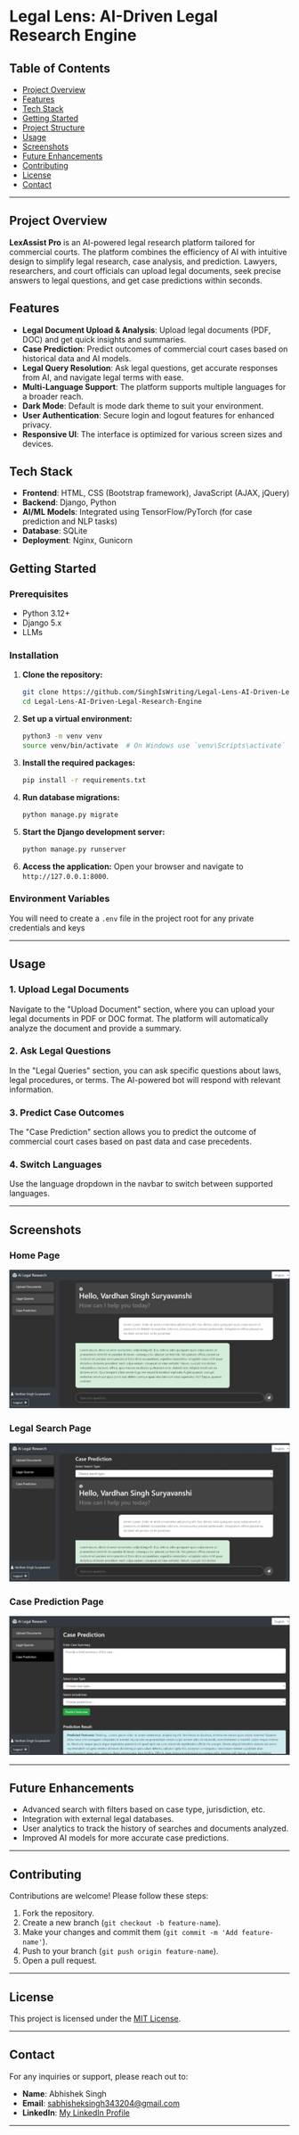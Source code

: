 # **Legal Lens: AI-Driven Legal Research Engine**

## **Table of Contents**
- [Project Overview](#project-overview)
- [Features](#features)
- [Tech Stack](#tech-stack)
- [Getting Started](#getting-started)
- [Project Structure](#project-structure)
- [Usage](#usage)
- [Screenshots](#screenshots)
- [Future Enhancements](#future-enhancements)
- [Contributing](#contributing)
- [License](#license)
- [Contact](#contact)

---

## **Project Overview**

**LexAssist Pro** is an AI-powered legal research platform tailored for commercial courts. The platform combines the efficiency of AI with intuitive design to simplify legal research, case analysis, and prediction. Lawyers, researchers, and court officials can upload legal documents, seek precise answers to legal questions, and get case predictions within seconds.

## **Features**
- **Legal Document Upload & Analysis**: Upload legal documents (PDF, DOC) and get quick insights and summaries.
- **Case Prediction**: Predict outcomes of commercial court cases based on historical data and AI models.
- **Legal Query Resolution**: Ask legal questions, get accurate responses from AI, and navigate legal terms with ease.
- **Multi-Language Support**: The platform supports multiple languages for a broader reach.
- **Dark Mode**: Default is mode dark theme to suit your environment.
- **User Authentication**: Secure login and logout features for enhanced privacy.
- **Responsive UI**: The interface is optimized for various screen sizes and devices.

## **Tech Stack**
- **Frontend**: HTML, CSS (Bootstrap framework), JavaScript (AJAX, jQuery)
- **Backend**: Django, Python
- **AI/ML Models**: Integrated using TensorFlow/PyTorch (for case prediction and NLP tasks)
- **Database**: SQLite
- **Deployment**: Nginx, Gunicorn

## **Getting Started**

### **Prerequisites**
- Python 3.12+
- Django 5.x
- LLMs

### **Installation**

1. **Clone the repository:**
    ```bash
    git clone https://github.com/SinghIsWriting/Legal-Lens-AI-Driven-Legal-Research-Engine.git
    cd Legal-Lens-AI-Driven-Legal-Research-Engine
    ```

2. **Set up a virtual environment:**
    ```bash
    python3 -m venv venv
    source venv/bin/activate  # On Windows use `venv\Scripts\activate`
    ```

3. **Install the required packages:**
    ```bash
    pip install -r requirements.txt
    ```

4. **Run database migrations:**
    ```bash
    python manage.py migrate
    ```

5. **Start the Django development server:**
    ```bash
    python manage.py runserver
    ```

6. **Access the application:**
    Open your browser and navigate to `http://127.0.0.1:8000`.

### **Environment Variables**

You will need to create a `.env` file in the project root for any private credentials and keys

- - -

## **Usage**

### **1. Upload Legal Documents**
Navigate to the "Upload Document" section, where you can upload your legal documents in PDF or DOC format. The platform will automatically analyze the document and provide a summary.

### **2. Ask Legal Questions**
In the "Legal Queries" section, you can ask specific questions about laws, legal procedures, or terms. The AI-powered bot will respond with relevant information.

### **3. Predict Case Outcomes**
The "Case Prediction" section allows you to predict the outcome of commercial court cases based on past data and case precedents.

### **4. Switch Languages**
Use the language dropdown in the navbar to switch between supported languages.

- - -

## **Screenshots**

### Home Page
![Home Page](Screenshots/Screenshot-home.jpeg)

### Legal Search Page
![Chatbot Interface](Screenshots/Screenshot_query.jpeg)

### Case Prediction Page
![Chatbot Interface](Screenshots/Screenshot_prediction.jpeg)

- - -

## **Future Enhancements**
- Advanced search with filters based on case type, jurisdiction, etc.
- Integration with external legal databases.
- User analytics to track the history of searches and documents analyzed.
- Improved AI models for more accurate case predictions.

- - -

## **Contributing**

Contributions are welcome! Please follow these steps:
1. Fork the repository.
2. Create a new branch (`git checkout -b feature-name`).
3. Make your changes and commit them (`git commit -m 'Add feature-name'`).
4. Push to your branch (`git push origin feature-name`).
5. Open a pull request.

- - -

## **License**

This project is licensed under the [MIT License](LICENSE).

- - -

## **Contact**

For any inquiries or support, please reach out to:
- **Name**: Abhishek Singh
- **Email**: sabhisheksingh343204@gmail.com
- **LinkedIn**: [My LinkedIn Profile](www.linkedin.com/in/abhishek-singh-bba2662a9)

- - -
